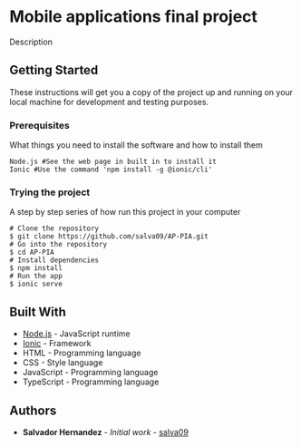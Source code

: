 # Mobile applications final project

Description

## Getting Started

These instructions will get you a copy of the project up and running on your local machine for development and testing purposes.

### Prerequisites

What things you need to install the software and how to install them

```
Node.js #See the web page in built in to install it
Ionic #Use the command 'npm install -g @ionic/cli'
```

### Trying the project

A step by step series of how run this project in your computer

```
# Clone the repository
$ git clone https://github.com/salva09/AP-PIA.git
# Go into the repository
$ cd AP-PIA
# Install dependencies
$ npm install
# Run the app
$ ionic serve
```

## Built With

* [Node.js](https://nodejs.org/en/) - JavaScript runtime
* [Ionic](https://ionicframework.com/) - Framework
* HTML - Programming language
* CSS - Style language
* JavaScript - Programming language
* TypeScript - Programming language

## Authors

* **Salvador Hernandez** - *Initial work* - [salva09](https://github.com/salva09)
